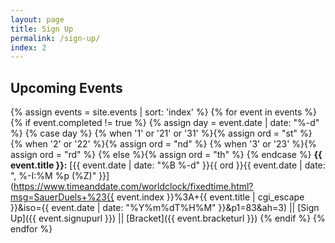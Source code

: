 ```yaml
---
layout: page
title: Sign Up
permalink: /sign-up/
index: 2
---
```

## Upcoming Events

{% assign events = site.events | sort: 'index' %}
{% for event in events %}
  {% if event.completed != true %}
    {% assign day = event.date | date: "%-d"  %}
    {% case day %}
      {% when '1' or '21' or '31' %}{% assign ord = "st" %}
      {% when '2' or '22' %}{% assign ord = "nd" %}
      {% when '3' or '23' %}{% assign ord = "rd" %}
      {% else %}{% assign ord = "th" %}
    {% endcase %}
**{{ event.title }}:** [{{ event.date | date: "%B %-d" }}{{ ord }}{{ event.date | date: ", %-I:%M %p (%Z)" }}](https://www.timeanddate.com/worldclock/fixedtime.html?msg=SauerDuels+%23{{ event.index }}%3A+{{ event.title | cgi_escape }}&iso={{ event.date | date: "%Y%m%dT%H%M" }}&p1=83&ah=3) \|\| [Sign Up]({{ event.signupurl }}) \|\| [Bracket]({{ event.bracketurl }})
  {% endif %}
{% endfor %}
